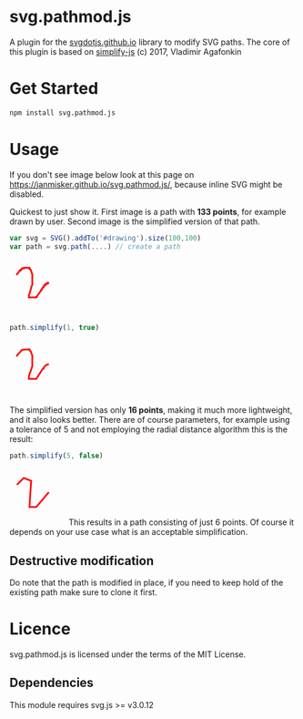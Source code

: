 # svg.pathmod.js

A plugin for the [svgdotjs.github.io](https://svgdotjs.github.io/) library to modify SVG paths.
The core of this plugin is based on [simplify-js](https://github.com/mourner/simplify-js) (c) 2017, Vladimir Agafonkin

# Get Started

```sh
npm install svg.pathmod.js
```

# Usage

If you don't see image below look at this page on https://janmisker.github.io/svg.pathmod.js/, because inline SVG might be disabled.

Quickest to just show it. First image is a path with **133 points**, for example drawn by user. Second image is the simplified version of that path.

```javascript
var svg = SVG().addTo('#drawing').size(100,100)
var path = svg.path(....) // create a path
```
<svg width="100" height="100">
  <path fill="none" stroke-width="3" stroke="#FF0000" d="M13 29L13 28L13 27L15 25L16 24L17 22L18 21L19 21L19 20L20 20L20 19L21 19L21 19L22 18L22 17L22 17L23 17L23 17L24 17L25 17L25 16L26 16L27 16L28 16L29 16L30 16L31 16L32 16L32 16L33 16L34 16L34 16L35 16L35 17L35 18L36 18L37 19L37 20L38 21L38 22L39 24L39 26L40 27L40 29L40 33L40 35L40 37L40 39L40 42L40 44L40 46L39 48L38 50L38 52L37 54L37 55L36 58L36 59L35 62L34 63L34 64L34 66L34 67L34 67L34 67L34 68L34 68L34 68L35 68L36 68L38 68L38 68L40 68L41 68L42 68L43 68L44 68L45 68L46 68L47 68L47 67L48 67L48 66L49 65L50 63L51 62L52 61L53 59L54 58L55 57L55 56L56 54L57 54L57 53L58 52L58 52L58 51L59 50L60 50L60 49L60 48L61 47L62 47L62 46L63 46L63 46L63 45L64 45L64 45L64 45L64 44L64 44L65 44L65 44L65 44L65 44L65 44L66 44L66 44L66 43L66 43L67 43L67 43L67 43L67 43L68 43L68 43L68 43L68 42L68 42L69 42L69 42L69 42 "></path>
</svg>

```javascript
path.simplify(1, true)
```

<svg width="100" height="100">
  <path fill="none" stroke-width="3" stroke="#FF0000" d="M13 29L13 27L22 17L35 16L35 18L37 19L40 27L40 46L34 63L34 68L47 68L58 51L60 50L60 48L64 44L69 42 "></path>
</svg>

The simplified version has only **16 points**, making it much more lightweight, and it also looks better. There are of course parameters, for example using a tolerance of 5 and not employing the radial distance algorithm this is the result:

```javascript
path.simplify(5, false)
```
<svg width="100" height="100">
  <path fill="none" stroke-width="3" stroke="#FF0000" d="M13 29L25 17L38 22L35 68L47 68L69 42 "></path>
</svg>
This results in a path consisting of just 6 points. Of course it depends on your use case what is an acceptable simplification. 

## Destructive modification
Do note that the path is modified in place, if you need to keep hold of the existing path make sure to clone it first.

# Licence

svg.pathmod.js is licensed under the terms of the MIT License.

## Dependencies
This module requires svg.js >= v3.0.12
